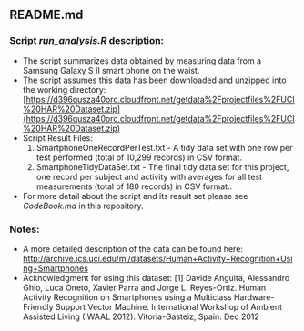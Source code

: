 ## README.md

### Script _run_analysis.R_ description:
* The script summarizes data obtained by measuring data from a Samsung Galaxy S II smart phone on the waist.  
* The script assumes this data has been downloaded and unzipped into the working directory:
[https://d396qusza40orc.cloudfront.net/getdata%2Fprojectfiles%2FUCI%20HAR%20Dataset.zip](https://d396qusza40orc.cloudfront.net/getdata%2Fprojectfiles%2FUCI%20HAR%20Dataset.zip)
* Script Result Files:  
  1) SmartphoneOneRecordPerTest.txt - A tidy data set with one row per test performed (total of 10,299 records) in CSV format.  
  2) SmartphoneTidyDataSet.txt - The final tidy data set for this project, one record per subject and activity with averages for all test measurements (total of 180 records)  in CSV format..
* For more detail about the script and its result set please see *CodeBook.md* in this repository.


### Notes:
  * A more detailed description of the data can be found here:
[http://archive.ics.uci.edu/ml/datasets/Human+Activity+Recognition+Using+Smartphones ](http://archive.ics.uci.edu/ml/datasets/Human+Activity+Recognition+Using+Smartphones)
* Acknowledgment for using this dataset:
[1] Davide Anguita, Alessandro Ghio, Luca Oneto, Xavier Parra and Jorge L. Reyes-Ortiz. Human Activity Recognition on Smartphones using a Multiclass Hardware-Friendly Support Vector Machine. International Workshop of Ambient Assisted Living (IWAAL 2012). Vitoria-Gasteiz, Spain. Dec 2012

